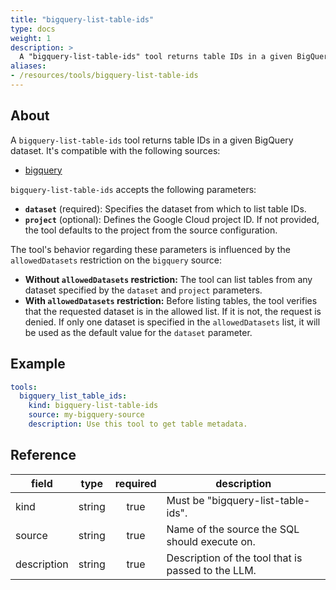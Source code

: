 ```yaml
---
title: "bigquery-list-table-ids"
type: docs
weight: 1
description: >
  A "bigquery-list-table-ids" tool returns table IDs in a given BigQuery dataset.
aliases:
- /resources/tools/bigquery-list-table-ids
---
```


## About

A `bigquery-list-table-ids` tool returns table IDs in a given BigQuery dataset.
It's compatible with the following sources:

- [bigquery](../../sources/bigquery.md)

`bigquery-list-table-ids` accepts the following parameters:
- **`dataset`** (required): Specifies the dataset from which to list table IDs.
- **`project`** (optional): Defines the Google Cloud project ID. If not provided,
the tool defaults to the project from the source configuration.


The tool's behavior regarding these parameters is influenced by the 
`allowedDatasets` restriction on the `bigquery` source:
- **Without `allowedDatasets` restriction:** The tool can list tables from any 
dataset specified by the `dataset` and `project` parameters.
- **With `allowedDatasets` restriction:** Before listing tables, the tool verifies
that the requested dataset is in the allowed list. If it is not, the request is
denied. If only one dataset is specified in the `allowedDatasets` list, it
will be used as the default value for the `dataset` parameter.


## Example

```yaml
tools:
  bigquery_list_table_ids:
    kind: bigquery-list-table-ids
    source: my-bigquery-source
    description: Use this tool to get table metadata.
```

## Reference

| **field**   |                  **type**                  | **required** | **description**                                                                                  |
|-------------|:------------------------------------------:|:------------:|--------------------------------------------------------------------------------------------------|
| kind        |                   string                   |     true     | Must be "bigquery-list-table-ids".                                                               |
| source      |                   string                   |     true     | Name of the source the SQL should execute on.                                                    |
| description |                   string                   |     true     | Description of the tool that is passed to the LLM.                                               |
